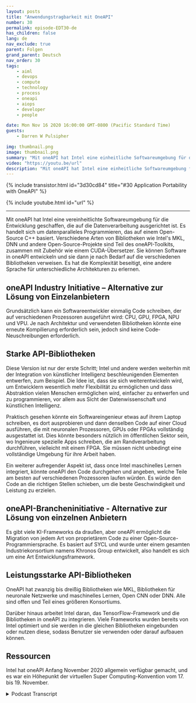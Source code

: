```yaml
---
layout: posts
title: "Anwendungstragbarkeit mit OneAPI"
number: 30
permalink: episode-EDT30-de
has_children: false
lang: de
nav_exclude: true
parent: Folgen
grand_parent: Deutsch
nav_order: 30
tags:
    - aiml
    - devops
    - compute
    - technology
    - process
    - oneapi
    - aiops
    - developer
    - people

date: Mon Nov 16 2020 16:00:00 GMT-0800 (Pacific Standard Time)
guests:
    - Darren W Pulsipher

img: thumbnail.png
image: thumbnail.png
summary: "Mit oneAPI hat Intel eine einheitliche Softwareumgebung für die Entwicklung geschaffen, die auf die Datenverarbeitung ausgerichtet ist. Gretchen Stewart, Chief Data Scientist im öffentlichen Sektor bei Intel, spricht mit Darren Pulsipher, Chief Solution Architect bei Intel, über diese Technologie, die es überflüssig macht, für unterschiedliche Architekturen verschiedene Programmiersprachen zu verwenden."
video: "https://youtu.be/url"
description: "Mit oneAPI hat Intel eine einheitliche Softwareumgebung für die Entwicklung geschaffen, die auf die Datenverarbeitung ausgerichtet ist. Gretchen Stewart, Chief Data Scientist im öffentlichen Sektor bei Intel, spricht mit Darren Pulsipher, Chief Solution Architect bei Intel, über diese Technologie, die es überflüssig macht, für unterschiedliche Architekturen verschiedene Programmiersprachen zu verwenden."
---
```


<div>
{% include transistor.html id="3d30cd84" title="#30 Application Portability with OneAPI" %}

{% include youtube.html id="url" %}
</div>

---

Mit oneAPI hat Intel eine vereinheitlichte Softwareumgebung für die Entwicklung geschaffen, die auf die Datenverarbeitung ausgerichtet ist. Es handelt sich um datenparalleles Programmieren, das auf einem Open-Source C++ basiert. Verschiedene Arten von Bibliotheken wie Intel's MKL, DNN und andere Open-Source-Projekte sind Teil des oneAPI-Toolkits, zusammen mit Zubehör wie einem CUDA-Übersetzer. Sie können Software in oneAPI entwickeln und sie dann je nach Bedarf auf die verschiedenen Bibliotheken verweisen. Es hat die Komplexität beseitigt, eine andere Sprache für unterschiedliche Architekturen zu erlernen.

## oneAPI Industry Initiative – Alternative zur Lösung von Einzelanbietern

Grundsätzlich kann ein Softwareentwickler einmalig Code schreiben, der auf verschiedenen Prozessoren ausgeführt wird: CPU, GPU, FPGA, NPU und VPU. Je nach Architektur und verwendeten Bibliotheken könnte eine erneute Kompilierung erforderlich sein, jedoch sind keine Code-Neuschreibungen erforderlich.

## Starke API-Bibliotheken

Diese Version ist nur der erste Schritt; Intel und andere werden weiterhin mit der Integration von künstlicher Intelligenz beschleunigenden Elementen entwerfen, zum Beispiel. Die Idee ist, dass sie sich weiterentwickeln wird, um Entwicklern wesentlich mehr Flexibilität zu ermöglichen und dass Abstraktion vielen Menschen ermöglichen wird, einfacher zu entwerfen und zu programmieren, vor allem aus Sicht der Datenwissenschaft und künstlichen Intelligenz.

Praktisch gesehen könnte ein Softwareingenieur etwas auf ihrem Laptop schreiben, es dort ausprobieren und dann denselben Code auf einer Cloud ausführen, die mit neuronalen Prozessoren, GPUs oder FPGAs vollständig ausgestattet ist. Dies könnte besonders nützlich im öffentlichen Sektor sein, wo Ingenieure spezielle Apps schreiben, die am Randverarbeitung durchführen, vielleicht mit einem FPGA. Sie müssen nicht unbedingt eine vollständige Umgebung für ihre Arbeit haben.

Ein weiterer aufregender Aspekt ist, dass once Intel maschinelles Lernen integriert, könnte oneAPI den Code durchgehen und angeben, welche Teile am besten auf verschiedenen Prozessoren laufen würden. Es würde den Code an die richtigen Stellen schieben, um die beste Geschwindigkeit und Leistung zu erzielen.

## oneAPI-Brancheninitiative - Alternative zur Lösung von einzelnen Anbietern

Es gibt viele KI-Frameworks da draußen, aber oneAPI ermöglicht die Migration von jedem Art von proprietärem Code zu einer Open-Source-Programmiersprache. Es basiert auf SYCL und wurde unter einem gesamten Industriekonsortium namens Khronos Group entwickelt, also handelt es sich um eine Art Entwicklungsframework.

## Leistungsstarke API-Bibliotheken

OneAPI hat zwanzig bis dreißig Bibliotheken wie MKL, Bibliotheken für neuronale Netzwerke und maschinelles Lernen, Open CNN oder DNN. Alle sind offen und Teil eines größeren Konsortiums.

Darüber hinaus arbeitet Intel daran, das TensorFlow-Framework und die Bibliotheken in oneAPI zu integrieren. Viele Frameworks wurden bereits von Intel optimiert und sie werden in die gleichen Bibliotheken eingebunden oder nutzen diese, sodass Benutzer sie verwenden oder darauf aufbauen können.

## Ressourcen

Intel hat oneAPI Anfang November 2020 allgemein verfügbar gemacht, und es war ein Höhepunkt der virtuellen Super Computing-Konvention vom 17. bis 19. November.



<details>
<summary> Podcast Transcript </summary>

<p></p>

</details>

